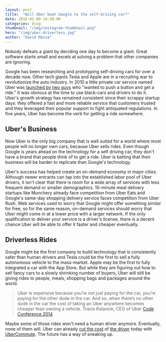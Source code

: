 ```yaml
---
layout: post
title:  "Will Uber beat Google to the self-driving car?"
date: 2016-02-09 14:30:00
categories: blog
thumbnail: "/img/instagram-thumbnail.png"
hero: "/img/uber-driverless.jpg"
author: "David Mazza"
---
```


Nobody defeats a giant by deciding one day to become a giant. Great software starts small and excels at solving a problem that other companies are ignoring.

Google has been researching and prototyping self-driving cars for over a decade now. Other tech giants Tesla and Apple are in a recruiting war to revolutionize the auto industry. In 2010 a little private car service named Uber was [launched by two guys](https://newsroom.uber.com/5-years-travis-kalanick/) who "wanted to push a button and get a ride." It was obvious at the time to use black-cars and drivers to do it. Uber's growth strategy has remained consistent since their scrappy startup days: they offered a fast and more reliable service that customers trusted and they leveraged their popular support to fight antiquated regulations. In five years, Uber has become the verb for getting a ride somewhere.

## Uber's Business

Now Uber is the only big company that is well suited for a world where most people will no longer own cars, because Uber sells rides. Even though Google is years ahead on the technology for a self driving car, they don't have a brand that people think of to get a ride. Uber is betting that their business will be harder to replicate than Google's technology.

Uber's success has helped create an on-demand economy in major cities. Although newer entrants can tap into the established labor pool of Uber drivers, it isn't clear that there is room for a wide array of services with less frequent demand or smaller demographics. 10-minute meal delivery startups like Munchery already face competition from Uber Eats and Google's same-day shopping delivery service faces competition from Uber Rush. Web services used to worry that Google might offer something similar for free, so for the same reason, on-demand services should worry that Uber might come in at a lower price with a larger network. If the only qualification to deliver your service is a driver's license, there is a decent chance Uber will be able to offer it faster and cheaper eventually.

## Driverless Rides

Google might be the first company to build technology that is consistently safer than human drivers and Tesla could be the first to sell a fully autonomous vehicle to the mass-market. Apple may be the first to fully integrated a car with the App Store. But while they are figuring out how to sell fancy cars to a slowly shrinking number of buyers, Uber will still be giving rides to people, meals, shopping bags and packages around the world.

> Uber is expensive because you’re not just paying for the car, you’re paying for the other dude in the car. And so, when there’s no other dude in the car the cost of taking an Uber anywhere becomes cheaper than owning a vehicle.
> Travis Kalanick, CEO of Uber
> [Code Conference 2014](http://recode.net/2014/06/08/the-17-billion-man-full-code-conference-video-of-ubers-travis-kalanick/)

Maybe some of those rides won't need a human driver anymore. Eventually, none of them will. Uber can already [cut the cost](https://stratechery.com/2015/uber-2-0-human-self-driving-cars/) of [the driver](http://techcrunch.com/2015/09/22/uber-is-testing-ubercommute-a-new-carpooling-service-in-china/) today with [UberCommute](https://newsroom.uber.com/ubercommute/). The future has a way of sneaking up.
